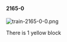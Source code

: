 #### 2165-0
![train-2165-0-0.png](https://github.com/lil-lab/nlvr/raw/master/nlvr/train/images/50/train-2165-0-0.png "train-2165-0-0.png")

There is 1 yellow block